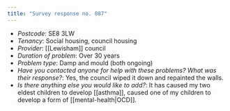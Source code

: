 ```yaml
---
title: "Survey response no. 087"
---
```


- *Postcode*: SE8 3LW  
- *Tenancy*: Social housing, council housing  
- *Provider*: [[Lewisham]] council
- *Duration of problem*: Over 30 years  
- *Problem type*: Damp and mould (both ongoing)  
- *Have you contacted anyone for help with these problems? What was their response?*: Yes, the council wiped it down and repainted the walls.  
- *Is there anything else you would like to add?*: It has caused my two eldest children to develop [[asthma]], caused one of my children to develop a form of [[mental-health|OCD]].